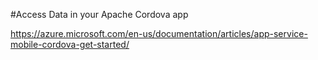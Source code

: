 #Access Data in your Apache Cordova app

https://azure.microsoft.com/en-us/documentation/articles/app-service-mobile-cordova-get-started/